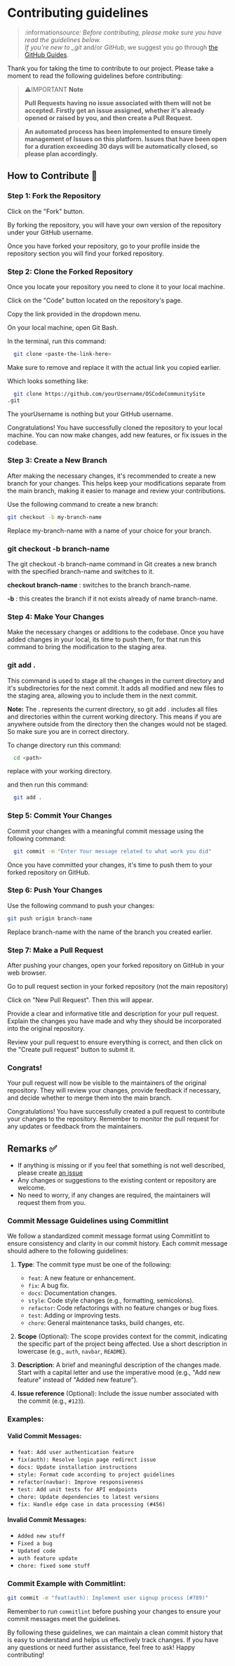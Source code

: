 # Contributing guidelines

> :information*source: Before contributing, please make sure you have read the guidelines below. <br>
> If you're new to \_git* and/or _GitHub_, we suggest you go through [the GitHub Guides](https://guides.github.com/introduction/flow/).
> <br>

Thank you for taking the time to contribute to our project. Please take a moment to read the following guidelines before contributing:

> ⚠️IMPORTANT **Note**
>
> **Pull Requests having no issue associated with them will not be accepted. Firstly get an issue assigned, whether it's already opened or raised by you, and then create a Pull Request.**

> **An automated process has been implemented to ensure timely management of Issues on this platform. Issues that have been open for a duration exceeding 30 days will be automatically closed, so please plan accordingly.**

## How to Contribute 🤔

### Step 1: Fork the Repository

Click on the "Fork" button.

By forking the repository, you will have your own version of the repository under your GitHub username.

Once you have forked your repository, go to your profile inside the repository section you will find your forked repository.

### Step 2: Clone the Forked Repository

Once you locate your repository you need to clone it to your local machine.

Click on the "Code" button located on the repository's page.

Copy the link provided in the dropdown menu.

On your local machine, open Git Bash.

In the terminal, run this command:

```bash
  git clone <paste-the-link-here>
```

Make sure to remove <paste-the-link-here> and replace it with the actual link you copied earlier.

Which looks something like:

```bash
  git clone https://github.com/yourUsername/OSCodeCommunitySite
.git
```

The yourUsername is nothing but your GitHub username.

Congratulations! You have successfully cloned the repository to your local machine. You can now make changes, add new features, or fix issues in the codebase.

### Step 3: Create a New Branch

After making the necessary changes, it's recommended to create a new branch for your changes. This helps keep your modifications separate from the main branch, making it easier to manage and review your contributions.

Use the following command to create a new branch:

```bash
git checkout -b my-branch-name
```

Replace my-branch-name with a name of your choice for your branch.

### git checkout -b branch-name

The git checkout -b branch-name command in Git creates a new branch with the specified branch-name and switches to it.

**checkout branch-name** : switches to the branch branch-name.

**-b** : this creates the branch if it not exists already of name branch-name.

### Step 4: Make Your Changes

Make the necessary changes or additions to the codebase.
Once you have added changes in your local, its time to push them, for that run this command to bring the modification to the staging area.

### git add .

This command is used to stage all the changes in the current directory and it's subdirectories for the next commit. It adds all modified and new files to the staging area, allowing you to include them in the next commit.

**Note:** The . represents the current directory, so git add . includes all files and directories within the current working directory. This means if you are anywhere outside from the directory then the changes would not be staged.
So make sure you are in correct directory.

To change directory run this command:

```bash
  cd <path>
```

replace <path> with your working directory.

and then run this command:

```bash
  git add .
```

### Step 5: Commit Your Changes

Commit your changes with a meaningful commit message using the following command:

```bash
  git commit -m "Enter Your message related to what work you did"
```

Once you have committed your changes, it's time to push them to your forked repository on GitHub.

### Step 6: Push Your Changes

Use the following command to push your changes:

```bash
git push origin branch-name
```

Replace branch-name with the name of the branch you created earlier.

### Step 7: Make a Pull Request

After pushing your changes, open your forked repository on GitHub in your web browser.

Go to pull request section in your forked repository (not the main repository)

Click on "New Pull Request".
Then this will appear.

Provide a clear and informative title and description for your pull request. Explain the changes you have made and why they should be incorporated into the original repository.

Review your pull request to ensure everything is correct, and then click on the "Create pull request" button to submit it.

### Congrats!

Your pull request will now be visible to the maintainers of the original repository. They will review your changes, provide feedback if necessary, and decide whether to merge them into the main branch.

Congratulations! You have successfully created a pull request to contribute your changes to the repository. Remember to monitor the pull request for any updates or feedback from the maintainers.

## Remarks ✅

- If anything is missing or if you feel that something is not well described, please create [an issue](https://github.com/OSCode-Community/OSCodeCommunitySite/issues)
- Any changes or suggestions to the existing content or repository are welcome.
- No need to worry, if any changes are required, the maintainers will request them from you.

### Commit Message Guidelines using Commitlint

We follow a standardized commit message format using Commitlint to ensure consistency and clarity in our commit history. Each commit message should adhere to the following guidelines:

1. **Type**: The commit type must be one of the following:

   - `feat`: A new feature or enhancement.
   - `fix`: A bug fix.
   - `docs`: Documentation changes.
   - `style`: Code style changes (e.g., formatting, semicolons).
   - `refactor`: Code refactorings with no feature changes or bug fixes.
   - `test`: Adding or improving tests.
   - `chore`: General maintenance tasks, build changes, etc.

2. **Scope** (Optional): The scope provides context for the commit, indicating the specific part of the project being affected. Use a short description in lowercase (e.g., `auth`, `navbar`, `README`).

3. **Description**: A brief and meaningful description of the changes made. Start with a capital letter and use the imperative mood (e.g., "Add new feature" instead of "Added new feature").

4. **Issue reference** (Optional): Include the issue number associated with the commit (e.g., `#123`).

### Examples:

#### Valid Commit Messages:

- `feat: Add user authentication feature`
- `fix(auth): Resolve login page redirect issue`
- `docs: Update installation instructions`
- `style: Format code according to project guidelines`
- `refactor(navbar): Improve responsiveness`
- `test: Add unit tests for API endpoints`
- `chore: Update dependencies to latest versions`
- `fix: Handle edge case in data processing (#456)`

#### Invalid Commit Messages:

- `Added new stuff`
- `Fixed a bug`
- `Updated code`
- `auth feature update`
- `chore: fixed some stuff`

### Commit Example with Commitlint:

```bash
git commit -m "feat(auth): Implement user signup process (#789)"
```

Remember to run `commitlint` before pushing your changes to ensure your commit messages meet the guidelines.

By following these guidelines, we can maintain a clean commit history that is easy to understand and helps us effectively track changes. If you have any questions or need further assistance, feel free to ask! Happy contributing!
